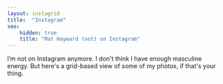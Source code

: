 ```yaml
---
layout: instagrid
title:  "Instagram"
seo:
    hidden: true
    title: "Mat Hayward (not) on Instagram"
---
```


I’m not on Instagram anymore. I don't think I have enough masculine energy. But here's a grid-based view of some of my photos, if that's your thing.